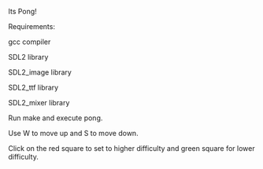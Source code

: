Its Pong!

Requirements:

  gcc compiler
  
  SDL2 library
  
  SDL2_image library
  
  SDL2_ttf library
  
  SDL2_mixer library

Run make and execute pong.

Use W to move up and S to move down.

Click on the red square to set to higher difficulty and green square for lower difficulty.
